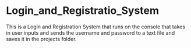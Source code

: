 # Login_and_Registratio_System
This is a Login and Registration System that runs on the console that takes in user inputs and sends the username and password to a text file and saves it in the projects folder. 

